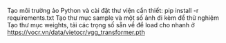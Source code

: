 Tạo môi trường ảo Python và cài đặt thư viện cần thiết: pip install -r requirements.txt
Tạo thư mục sample và một số ảnh đi kèm để thử nghiệm
Tạo thư mục weights, tải các trọng số sẵn về để load cho nhanh ở https://vocr.vn/data/vietocr/vgg_transformer.pth